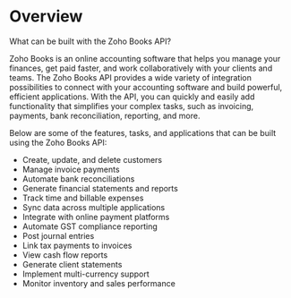 # Overview

What can be built with the Zoho Books API?

Zoho Books is an online accounting software that helps you manage your finances, get paid faster, and work collaboratively with your clients and teams. The Zoho Books API provides a wide variety of integration possibilities to connect with your accounting software and build powerful, efficient applications. With the API, you can quickly and easily add functionality that simplifies your complex tasks, such as invoicing, payments, bank reconciliation, reporting, and more.

Below are some of the features, tasks, and applications that can be built using the Zoho Books API:

- Create, update, and delete customers
- Manage invoice payments
- Automate bank reconciliations
- Generate financial statements and reports
- Track time and billable expenses
- Sync data across multiple applications
- Integrate with online payment platforms
- Automate GST compliance reporting
- Post journal entries
- Link tax payments to invoices
- View cash flow reports
- Generate client statements
- Implement multi-currency support
- Monitor inventory and sales performance
